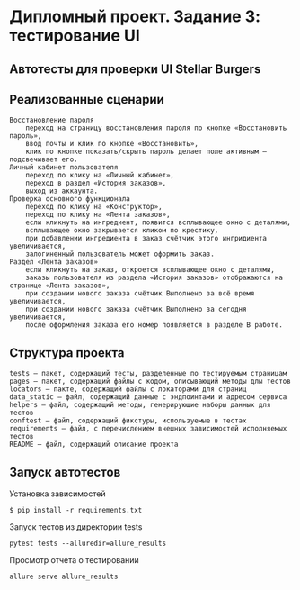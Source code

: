 # Дипломный проект. Задание 3: тестирование UI
## Автотесты для проверки UI Stellar Burgers

## Реализованные сценарии

    Восстановление пароля
        переход на страницу восстановления пароля по кнопке «Восстановить пароль»,
        ввод почты и клик по кнопке «Восстановить»,
        клик по кнопке показать/скрыть пароль делает поле активным — подсвечивает его.
    Личный кабинет пользователя
        переход по клику на «Личный кабинет»,
        переход в раздел «История заказов»,
        выход из аккаунта.
    Проверка основного функционала
        переход по клику на «Конструктор»,
        переход по клику на «Лента заказов»,
        если кликнуть на ингредиент, появится всплывающее окно с деталями,
        всплывающее окно закрывается кликом по крестику,
        при добавлении ингредиента в заказ счётчик этого ингридиента увеличивается,
        залогиненный пользователь может оформить заказ.
    Раздел «Лента заказов»
        если кликнуть на заказ, откроется всплывающее окно с деталями,
        заказы пользователя из раздела «История заказов» отображаются на странице «Лента заказов»,
        при создании нового заказа счётчик Выполнено за всё время увеличивается,
        при создании нового заказа счётчик Выполнено за сегодня увеличивается,
        после оформления заказа его номер появляется в разделе В работе.

## Структура проекта

    tests — пакет, содержащий тесты, разделенные по тестируемым страницам
    pages — пакет, содержащий файлы с кодом, описывающий методы длы тестов
    locators — пакте, содержащий файлы с локаторами для страниц 
    data_static — файл, содержащий данные с эндпоинтами и адресом сервиса
    helpers — файл, содержащий методы, генерирующие наборы данных для тестов
    conftest — файл, содержащий фикстуры, используемые в тестах
    requirements — файл, с перечислением внешних зависимостей исполняемых тестов
    README — файл, содержащий описание проекта

## Запуск автотестов

Установка зависимостей

    $ pip install -r requirements.txt

Запуск тестов из директории tests

    pytest tests --alluredir=allure_results

Просмотр отчета о тестировании

    allure serve allure_results
